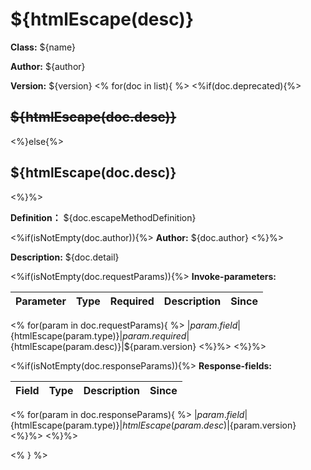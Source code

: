 # ${htmlEscape(desc)}

**Class:** ${name}

**Author:** ${author}

**Version:** ${version}
<%
for(doc in list){
%>
<%if(doc.deprecated){%>

## ~~${htmlEscape(doc.desc)}~~

<%}else{%>

## ${htmlEscape(doc.desc)}

<%}%>

**Definition：** ${doc.escapeMethodDefinition}

<%if(isNotEmpty(doc.author)){%>
**Author:** ${doc.author}
<%}%>

**Description:** ${doc.detail}

<%if(isNotEmpty(doc.requestParams)){%>
**Invoke-parameters:**

| Parameter | Type | Required | Description | Since |
|-----------|------|----------|-------------|-------|
<%
for(param in doc.requestParams){
%>
|${param.field}|${htmlEscape(param.type)}|${param.required}|${htmlEscape(param.desc)}|${param.version}
<%}%>
<%}%>

<%if(isNotEmpty(doc.responseParams)){%>
**Response-fields:**

| Field | Type | Description | Since |
|-------|------|-------------|-------|
<%
for(param in doc.responseParams){
%>
|${param.field}|${htmlEscape(param.type)}|${htmlEscape(param.desc)}|${param.version}
<%}%>
<%}%>

<% } %>



